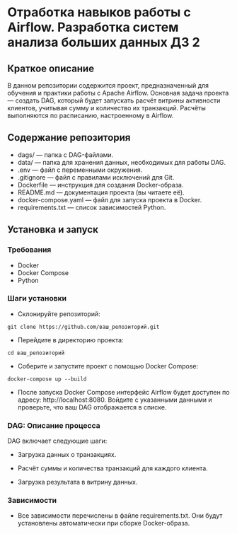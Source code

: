 # Отработка навыков работы с Airflow. Разработка систем анализа больших данных ДЗ 2

## Краткое описание

В данном репозитории содержится проект, предназначенный для обучения и практики работы с Apache Airflow. 
Основная задача проекта — создать DAG, который будет запускать расчёт витрины активности клиентов, учитывая сумму и количество их транзакций.
Расчёты выполняются по расписанию, настроенному в Airflow.

## Содержание репозитория

- dags/ — папка с DAG-файлами.
- data/ — папка для хранения данных, необходимых для работы DAG.
- .env — файл с переменными окружения.
- .gitignore — файл с правилами исключений для Git.
- Dockerfile — инструкция для создания Docker-образа.
- README.md — документация проекта (вы читаете её).
- docker-compose.yaml — файл для запуска проекта в Docker.
- requirements.txt — список зависимостей Python.

## Установка и запуск

### Требования

- Docker
- Docker Compose
- Python

### Шаги установки

- Склонируйте репозиторий:

```
git clone https://github.com/ваш_репозиторий.git
```
- Перейдите в директорию проекта:

```
cd ваш_репозиторий
```
- Соберите и запустите проект с помощью Docker Compose:

```
docker-compose up --build
```

- После запуска Docker Compose интерфейс Airflow будет доступен по адресу: http://localhost:8080. Войдите с указанными данными и проверьте, что ваш DAG отображается в списке.

### DAG: Описание процесса

DAG включает следующие шаги:

- Загрузка данных о транзакциях.

- Расчёт суммы и количества транзакций для каждого клиента.

- Загрузка результата в витрину данных.

### Зависимости

- Все зависимости перечислены в файле requirements.txt. Они будут установлены автоматически при сборке Docker-образа.
